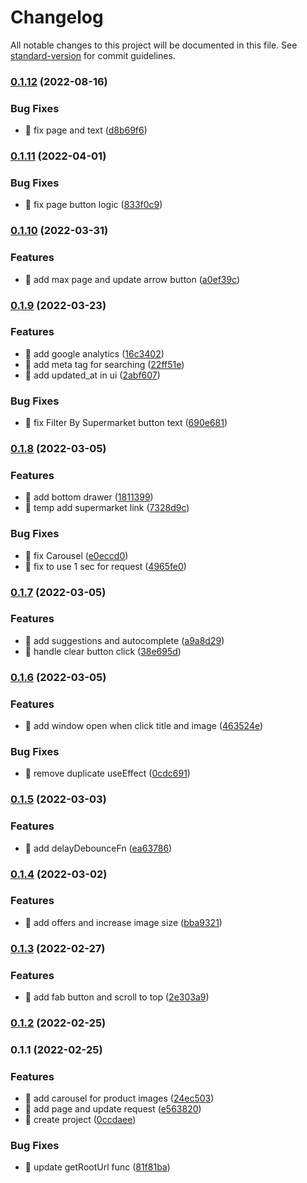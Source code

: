 # Changelog

All notable changes to this project will be documented in this file. See [standard-version](https://github.com/conventional-changelog/standard-version) for commit guidelines.

### [0.1.12](https://github.com/yeukfei02/singapore-grocery-web/compare/v0.1.11...v0.1.12) (2022-08-16)


### Bug Fixes

* 🐛 fix page and text ([d8b69f6](https://github.com/yeukfei02/singapore-grocery-web/commit/d8b69f6dfbe8d49f123b0de0a874c17e577c0231))

### [0.1.11](https://github.com/yeukfei02/singapore-grocery-web/compare/v0.1.10...v0.1.11) (2022-04-01)


### Bug Fixes

* 🐛 fix page button logic ([833f0c9](https://github.com/yeukfei02/singapore-grocery-web/commit/833f0c921c924199374d92ca5dcf0c8bf9fa2cfd))

### [0.1.10](https://github.com/yeukfei02/singapore-grocery-web/compare/v0.1.9...v0.1.10) (2022-03-31)


### Features

* 🎸 add max page and update arrow button ([a0ef39c](https://github.com/yeukfei02/singapore-grocery-web/commit/a0ef39c0dd5134aceb16c2e86ecbb7ace6974b8f))

### [0.1.9](https://github.com/yeukfei02/singapore-grocery-web/compare/v0.1.8...v0.1.9) (2022-03-23)


### Features

* 🎸 add google analytics ([16c3402](https://github.com/yeukfei02/singapore-grocery-web/commit/16c3402775a69a4e40bbe1d795b6c92d73e3c709))
* 🎸 add meta tag for searching ([22ff51e](https://github.com/yeukfei02/singapore-grocery-web/commit/22ff51ed3d68bf6e981a1f819e223f4e2d20e473))
* 🎸 add updated_at in ui ([2abf607](https://github.com/yeukfei02/singapore-grocery-web/commit/2abf607c73b1fe6905c5d967f9fe38420e07f0be))


### Bug Fixes

* 🐛 fix Filter By Supermarket button text ([690e681](https://github.com/yeukfei02/singapore-grocery-web/commit/690e68167f087754cb3326e8a3e50537aab7685c))

### [0.1.8](https://github.com/yeukfei02/singapore-grocery-web/compare/v0.1.7...v0.1.8) (2022-03-05)


### Features

* 🎸 add bottom drawer ([1811399](https://github.com/yeukfei02/singapore-grocery-web/commit/1811399746546bef0cc4ff2b4cf667a09c43db9d))
* 🎸 temp add supermarket link ([7328d9c](https://github.com/yeukfei02/singapore-grocery-web/commit/7328d9cd21d1f0b1b7c713e2ed7285917f7a25b2))


### Bug Fixes

* 🐛 fix Carousel ([e0eccd0](https://github.com/yeukfei02/singapore-grocery-web/commit/e0eccd008abb6609ec49c1ba2664c016c88813a7))
* 🐛 fix to use 1 sec for request ([4965fe0](https://github.com/yeukfei02/singapore-grocery-web/commit/4965fe0080c5922c92a55db867b0d590510ebbd5))

### [0.1.7](https://github.com/yeukfei02/singapore-grocery-web/compare/v0.1.6...v0.1.7) (2022-03-05)


### Features

* 🎸 add suggestions and autocomplete ([a9a8d29](https://github.com/yeukfei02/singapore-grocery-web/commit/a9a8d292edd05d4df4796797a22dd74aebe01ad0))
* 🎸 handle clear button click ([38e695d](https://github.com/yeukfei02/singapore-grocery-web/commit/38e695d8f03ffedb52a537a671384b83452a90e5))

### [0.1.6](https://github.com/yeukfei02/singapore-grocery-web/compare/v0.1.5...v0.1.6) (2022-03-05)


### Features

* 🎸 add window open when click title and image ([463524e](https://github.com/yeukfei02/singapore-grocery-web/commit/463524e2ef6593c17fde07a2f6343073aa1710cc))


### Bug Fixes

* 🐛 remove duplicate useEffect ([0cdc691](https://github.com/yeukfei02/singapore-grocery-web/commit/0cdc6916784cd2db7a252f022a98689c038cbe1e))

### [0.1.5](https://github.com/yeukfei02/singapore-grocery-web/compare/v0.1.4...v0.1.5) (2022-03-03)


### Features

* 🎸 add delayDebounceFn ([ea63786](https://github.com/yeukfei02/singapore-grocery-web/commit/ea637868fdcb8bb6f46161941e7635d666123591))

### [0.1.4](https://github.com/yeukfei02/singapore-grocery-web/compare/v0.1.3...v0.1.4) (2022-03-02)


### Features

* 🎸 add offers and increase image size ([bba9321](https://github.com/yeukfei02/singapore-grocery-web/commit/bba932191f4f6c2faee5d338cfbc7b066bff186a))

### [0.1.3](https://github.com/yeukfei02/singapore-grocery-web/compare/v0.1.2...v0.1.3) (2022-02-27)


### Features

* 🎸 add fab button and scroll to top ([2e303a9](https://github.com/yeukfei02/singapore-grocery-web/commit/2e303a973aef2dfe483b9baca1fa8744209a6836))

### [0.1.2](https://github.com/yeukfei02/singapore-grocery-web/compare/v0.1.1...v0.1.2) (2022-02-25)

### 0.1.1 (2022-02-25)


### Features

* 🎸 add carousel for product images ([24ec503](https://github.com/yeukfei02/singapore-grocery-web/commit/24ec5033339b98834816ca3ca265159388e9259f))
* 🎸 add page and update request ([e563820](https://github.com/yeukfei02/singapore-grocery-web/commit/e56382049912ac5adc458de633347c193d5660e7))
* 🎸 create project ([0ccdaee](https://github.com/yeukfei02/singapore-grocery-web/commit/0ccdaee6a025ce1ca8575f482b8010cb6675b6bb))


### Bug Fixes

* 🐛 update getRootUrl func ([81f81ba](https://github.com/yeukfei02/singapore-grocery-web/commit/81f81ba6a50b102cb1303df03c65dbf063d977b5))

